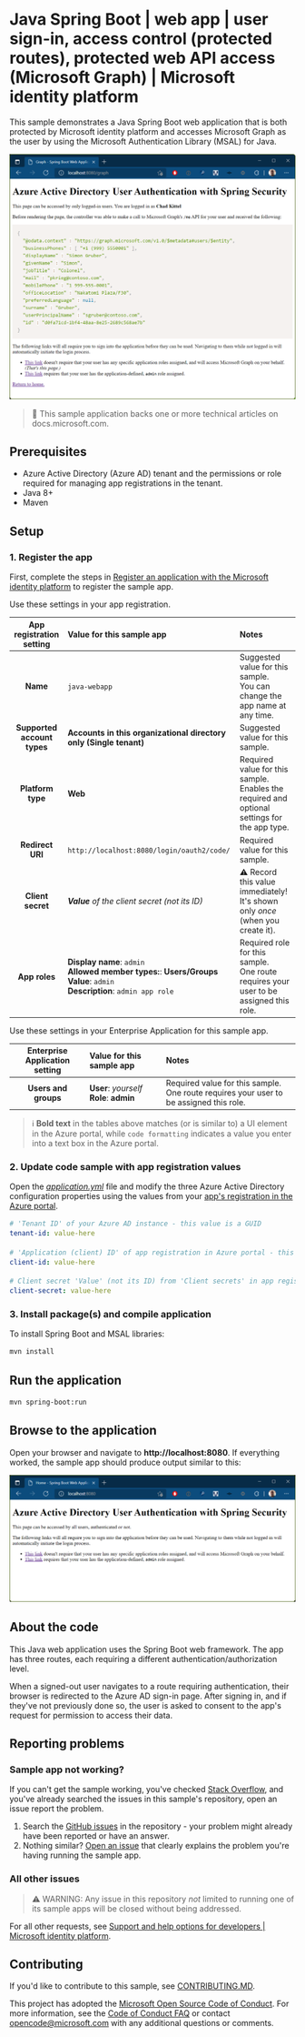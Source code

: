 <!-- Keeping yaml frontmatter commented out for now
---
# Metadata required by https://docs.microsoft.com/samples/browse/
# Metadata properties: https://review.docs.microsoft.com/help/contribute/samples/process/onboarding?branch=main#add-metadata-to-readme
languages:
- java
page_type: sample
name: "Java web application written in Spring Boot that both protects its own endpoints and accesses Microsoft Graph"
description: "This Java web application protects various routes and contacts Microsoft Graph on behalf of the user. The code in this sample is used by one or more articles on docs.microsoft.com."
products:
- azure
- azure-active-directory
- ms-graph
urlFragment: ms-identity-docs-code-webapp-java
---
-->

<!-- SAMPLE ID: DOCS-CODE-008 -->

# Java Spring Boot | web app | user sign-in, access control (protected routes), protected web API access (Microsoft Graph) | Microsoft identity platform

<!-- Build badges here
![Build passing.](https://img.shields.io/badge/build-passing-brightgreen.svg) ![Code coverage.](https://img.shields.io/badge/coverage-100%25-brightgreen.svg) ![License.](https://img.shields.io/badge/license-MIT-green.svg)
-->

This sample demonstrates a Java Spring Boot web application that is both protected by Microsoft identity platform and accesses Microsoft Graph as the user by using the Microsoft Authentication Library (MSAL) for Java.

![A browser screenshot on a page showing a response from Microsoft Graph](./app.png)

> :page_with_curl: This sample application backs one or more technical articles on docs.microsoft.com. <!-- TODO: Link to first tutorial in series when published. -->

## Prerequisites

- Azure Active Directory (Azure AD) tenant and the permissions or role required for managing app registrations in the tenant.
- Java 8+
- Maven

## Setup

### 1. Register the app

First, complete the steps in [Register an application with the Microsoft identity platform](https://docs.microsoft.com/azure/active-directory/develop/quickstart-register-app) to register the sample app.

Use these settings in your app registration.

| App registration <br/> setting | Value for this sample app                                                    | Notes                                                                                              |
|:------------------------------:|:-----------------------------------------------------------------------------|:---------------------------------------------------------------------------------------------------|
| **Name**                       | `java-webapp`                                                                | Suggested value for this sample. <br/> You can change the app name at any time.                    |
| **Supported account types**    | **Accounts in this organizational directory only (Single tenant)**           | Suggested value for this sample.                                                                   |
| **Platform type**              | **Web**                                                                      | Required value for this sample. <br/> Enables the required and optional settings for the app type. |
| **Redirect URI**               | `http://localhost:8080/login/oauth2/code/`                                   | Required value for this sample.                                                                    |
| **Client secret**              | _**Value** of the client secret (not its ID)_                                | :warning: Record this value immediately! <br/> It's shown only _once_ (when you create it).        |
| **App roles**                  | **Display name**: `admin`<br/>**Allowed member types:**: **Users/Groups**<br/>**Value**: `admin`<br/>**Description**: `admin app role` | Required role for this sample. <br/> One route requires your user to be assigned this role. |

Use these settings in your Enterprise Application for this sample app.

| Enterprise Application <br/> setting | Value for this sample app                    | Notes                                                                                        |
|:------------------------------------:|:---------------------------------------------|:---------------------------------------------------------------------------------------------|
| **Users and groups**                 | **User**: _yourself_<br/>**Role**: **admin** | Required value for this sample. <br/> One route requires your user to be assigned this role. |

> :information_source: **Bold text** in the tables above matches (or is similar to) a UI element in the Azure portal, while `code formatting` indicates a value you enter into a text box in the Azure portal.

### 2. Update code sample with app registration values

Open the [_application.yml_](src/main/resources/application.yml) file and modify the three Azure Active Directory configuration properties using the values from your [app's registration in the Azure portal](https://docs.microsoft.com/azure/active-directory/develop/quickstart-register-app).

```yaml
# 'Tenant ID' of your Azure AD instance - this value is a GUID
tenant-id: value-here

# 'Application (client) ID' of app registration in Azure portal - this value is a GUID
client-id: value-here

# Client secret 'Value' (not its ID) from 'Client secrets' in app registration in Azure portal
client-secret: value-here
```

### 3. Install package(s) and compile application

To install Spring Boot and MSAL libraries:

```bash
mvn install
```

## Run the application

```bash
mvn spring-boot:run
```

## Browse to the application

Open your browser and navigate to **http://localhost:8080**. If everything worked, the sample app should produce output similar to this:

![A browser screenshot showing the weclome page to the sample application.](./home.png)

## About the code

This Java web application uses the Spring Boot web framework. The app has three routes, each requiring a different authentication/authorization level.

When a signed-out user navigates to a route requiring authentication, their browser is redirected to the Azure AD sign-in page. After signing in, and if they've not previously done so, the user is asked to consent to the app's request for permission to access their data.

## Reporting problems

### Sample app not working?

If you can't get the sample working, you've checked [Stack Overflow](http://stackoverflow.com/questions/tagged/msal), and you've already searched the issues in this sample's repository, open an issue report the problem.

1. Search the [GitHub issues](../issues) in the repository - your problem might already have been reported or have an answer.
1. Nothing similar? [Open an issue](../issues/new) that clearly explains the problem you're having running the sample app.

### All other issues

> :warning: WARNING: Any issue in this repository _not_ limited to running one of its sample apps will be closed without being addressed.

For all other requests, see [Support and help options for developers | Microsoft identity platform](https://docs.microsoft.com/azure/active-directory/develop/developer-support-help-options).

## Contributing

If you'd like to contribute to this sample, see [CONTRIBUTING.MD](/CONTRIBUTING.md).

This project has adopted the [Microsoft Open Source Code of Conduct](https://opensource.microsoft.com/codeofconduct/). For more information, see the [Code of Conduct FAQ](https://opensource.microsoft.com/codeofconduct/faq/) or contact [opencode@microsoft.com](mailto:opencode@microsoft.com) with any additional questions or comments.